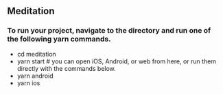 ## Meditation

### To run your project, navigate to the directory and run one of the following yarn commands.

- cd meditation
- yarn start # you can open iOS, Android, or web from here, or run them directly with the commands below.
- yarn android
- yarn ios
